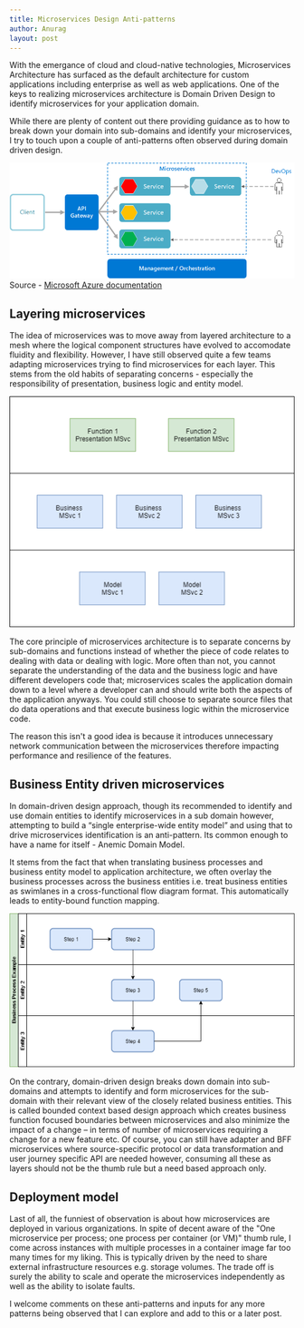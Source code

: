 ```yaml
---
title: Microservices Design Anti-patterns
author: Anurag
layout: post
---
```

With the emergance of cloud and cloud-native technologies, Microservices Architecture has surfaced as the default architecture for custom applications including enterprise as well as web applications. One of the keys to realizing microservices architecture is Domain Driven Design to identify microservices for your application domain. 

While there are plenty of content out there providing guidance as to how to break down your domain into sub-domains and identify your microservices, I try to touch upon a couple of anti-patterns often observed during domain driven design.

![Microservices](/resources/microservices-logical.png) 
Source - [Microsoft Azure documentation](https://docs.microsoft.com/en-us/azure/architecture/guide/architecture-styles/microservices)

## Layering microservices

The idea of microservices was to move away from layered architecture to a mesh where the logical component structures have evolved to accomodate fluidity and flexibility. However, I have still observed quite a few teams adapting microservices trying to find microservices for each layer. This stems from the old habits of separating concerns - especially the responsibility of presentation, business logic and entity model.

![Microservices Layers](/resources/blog-microservices.png)

The core principle of microservices architecture is to separate concerns by sub-domains and functions instead of whether the piece of code relates to dealing with data or dealing with logic. More often than not, you cannot separate the understanding of the data and the business logic and have different developers code that; microservices scales the application domain down to a level where a developer can and should write both the aspects of the application anyways. You could still choose to separate source files that do data operations and that execute business logic within the microservice code.

The reason this isn't a good idea is because it introduces unnecessary network communication between the microservices therefore impacting performance and resilience of the features. 

## Business Entity driven microservices
In domain-driven design approach, though its recommended to identify and use domain entities to identify microservices in a sub domain however, attempting to build a “single enterprise-wide entity model” and using that to drive microservices identification is an anti-pattern. Its common enough to have a name for itself - Anemic Domain Model. 

It stems from the fact that when translating business processes and business entity model to application architecture, we often overlay the business processes across the business entities i.e. treat business entities as swimlanes in a cross-functional flow diagram format. This automatically leads to entity-bound function mapping. 

![Entity driven model](/resources/blog-process.png)

On the contrary, domain-driven design breaks down domain into sub-domains and attempts to identify and form microservices for the sub-domain with their relevant view of the closely related business entities. This is called bounded context based design approach which creates business function focused boundaries between microservices and also minimize the impact of a change – in terms of number of microservices requiring a change for a new feature etc. Of course, you can still have adapter and BFF microservices where source-specific protocol or data transformation and user journey specific API are needed however, consuming all these as layers should not be the thumb rule but a need based approach only.

## Deployment model
Last of all, the funniest of observation is about how microservices are deployed in various organizations. In spite of decent aware of the "One microservice per process; one process per container (or VM)" thumb rule, I come across instances with multiple processes in a container image far too many times for my liking. This is typically driven by the need to share external infrastructure resources e.g. storage volumes. The trade off is surely the ability to scale and operate the microservices independently as well as the ability to isolate faults.

I welcome comments on these anti-patterns and inputs for any more patterns being observed that I can explore and add to this or a later post.